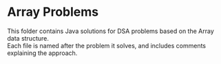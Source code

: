 # Array Problems

This folder contains Java solutions for DSA problems based on the Array data structure.  
Each file is named after the problem it solves, and includes comments explaining the approach.
